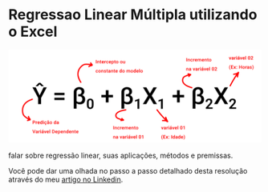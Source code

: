 # Regressao Linear Múltipla utilizando o Excel

<p align="center"><img src="https://github.com/FerrazThales/RegressaoLinearMultipla/blob/main/imagens/Regress%C3%A3o%20Linear%20M%C3%BAltipla.jpg"></p>

falar sobre regressão linear, suas aplicações, métodos e premissas.

Você pode dar uma olhada no passo a passo detalhado desta resolução através do meu [artigo no Linkedin]().
